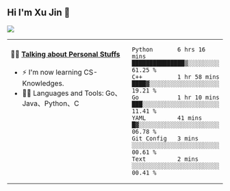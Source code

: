 
## Hi I'm Xu Jin 👋
![](https://komarev.com/ghpvc/?username=jiayouxujin&color=brightgreen&label=PROFILE+VIEWS)



<table align="center">
<tr>
<td valign="top" width="60%">

#### 🏋️‍♀️ <a href="https://github.com/jiayouxujin" target="_blank">Talking about Personal Stuffs</a>
<!-- recent_releases starts -->

- ⚡  I'm now learning CS-Knowledges.  
- 🏊‍♂️ Languages and Tools: Go、Java、Python、C
<!-- recent_releases ends -->
</td>
<td>
 
<!--START_SECTION:waka-->

```text
Python       6 hrs 16 mins   ███████████████▒░░░░░░░░░   61.25 %
C++          1 hr 58 mins    ████▓░░░░░░░░░░░░░░░░░░░░   19.21 %
Go           1 hr 10 mins    ███░░░░░░░░░░░░░░░░░░░░░░   11.41 %
YAML         41 mins         █▓░░░░░░░░░░░░░░░░░░░░░░░   06.78 %
Git Config   3 mins          ░░░░░░░░░░░░░░░░░░░░░░░░░   00.61 %
Text         2 mins          ░░░░░░░░░░░░░░░░░░░░░░░░░   00.41 %
```

<!--END_SECTION:waka-->
 
</td>
</tr>
</table>





